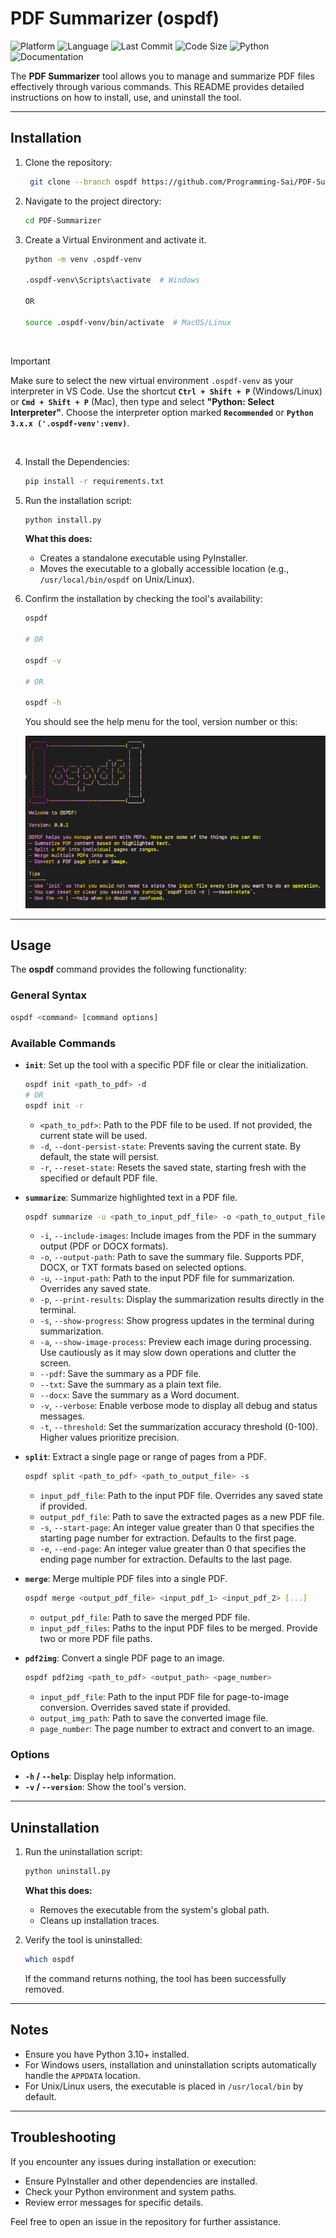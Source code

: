 # PDF Summarizer (ospdf)

![Platform](https://img.shields.io/badge/platform-%20Windows%2C%20Linux%2C%20macOS-blue) ![Language](https://img.shields.io/badge/language-Python-blue) ![Last Commit](https://img.shields.io/github/last-commit/Programming-Sai/PDF-Summarizer) ![Code Size](https://img.shields.io/github/languages/code-size/Programming-Sai/PDF-Summarizer) ![Python](https://img.shields.io/badge/python-%3E%3D%203.6-green) ![Documentation](https://img.shields.io/badge/Docs-%20Yes-brightgreen)

The **PDF Summarizer** tool allows you to manage and summarize PDF files effectively through various commands. This README provides detailed instructions on how to install, use, and uninstall the tool.

---

## Installation

1. Clone the repository:

   ```bash
    git clone --branch ospdf https://github.com/Programming-Sai/PDF-Summarizer.git
   ```

2. Navigate to the project directory:

   ```bash
   cd PDF-Summarizer
   ```

3. Create a Virtual Environment and activate it.

   ```bash
   python -m venv .ospdf-venv

   .ospdf-venv\Scripts\activate  # Windows

   OR

   source .ospdf-venv/bin/activate  # MacOS/Linux

   ```

   <br>

> [!IMPORTANT]
> Make sure to select the new virtual environment `.ospdf-venv` as your interpreter in VS Code. Use the shortcut **`Ctrl + Shift + P`** (Windows/Linux) or **`Cmd + Shift + P`** (Mac), then type and select **"Python: Select Interpreter"**. Choose the interpreter option marked **`Recommended`** or **`Python 3.x.x ('.ospdf-venv':venv)`**.

   <br>

4. Install the Dependencies:

   ```bash
   pip install -r requirements.txt
   ```

5. Run the installation script:

   ```bash
   python install.py
   ```

   **What this does:**

   - Creates a standalone executable using PyInstaller.
   - Moves the executable to a globally accessible location (e.g., `/usr/local/bin/ospdf` on Unix/Linux).

6. Confirm the installation by checking the tool's availability:

   ```bash
   ospdf

   # OR

   ospdf -v

   # OR

   ospdf -h
   ```

   You should see the help menu for the tool, version number or this:

   ![Home](/Home.png)

---

## Usage

The **ospdf** command provides the following functionality:

### General Syntax

```bash
ospdf <command> [command options]
```

### Available Commands

- **`init`**: Set up the tool with a specific PDF file or clear the initialization.

  ```bash
  ospdf init <path_to_pdf> -d
  # OR
  ospdf init -r
  ```

  - `<path_to_pdf>`: Path to the PDF file to be used. If not provided, the current state will be used.
  - `-d`, `--dont-persist-state`: Prevents saving the current state. By default, the state will persist.
  - `-r`, `--reset-state`: Resets the saved state, starting fresh with the specified or default PDF file.

- **`summarize`**: Summarize highlighted text in a PDF file.

  ```bash
  ospdf summarize -u <path_to_input_pdf_file> -o <path_to_output_file> -i -p -a -s --pdf --docx --txt -v -t
  ```

  - `-i`, `--include-images`: Include images from the PDF in the summary output (PDF or DOCX formats).
  - `-o`, `--output-path`: Path to save the summary file. Supports PDF, DOCX, or TXT formats based on selected options.
  - `-u`, `--input-path`: Path to the input PDF file for summarization. Overrides any saved state.
  - `-p`, `--print-results`: Display the summarization results directly in the terminal.
  - `-s`, `--show-progress`: Show progress updates in the terminal during summarization.
  - `-a`, `--show-image-process`: Preview each image during processing. Use cautiously as it may slow down operations and clutter the screen.
  - `--pdf`: Save the summary as a PDF file.
  - `--txt`: Save the summary as a plain text file.
  - `--docx`: Save the summary as a Word document.
  - `-v`, `--verbose`: Enable verbose mode to display all debug and status messages.
  - `-t`, `--threshold`: Set the summarization accuracy threshold (0-100). Higher values prioritize precision.

- **`split`**: Extract a single page or range of pages from a PDF.

  ```bash
  ospdf split <path_to_pdf> <path_to_output_file> -s
  ```

  - `input_pdf_file`: Path to the input PDF file. Overrides any saved state if provided.
  - `output_pdf_file`: Path to save the extracted pages as a new PDF file.
  - `-s`, `--start-page`: An integer value greater than 0 that specifies the starting page number for extraction. Defaults to the first page.
  - `-e`, `--end-page`: An integer value greater than 0 that specifies the ending page number for extraction. Defaults to the last page.

- **`merge`**: Merge multiple PDF files into a single PDF.

  ```bash
  ospdf merge <output_pdf_file> <input_pdf_1> <input_pdf_2> [...]
  ```

  - `output_pdf_file`: Path to save the merged PDF file.
  - `input_pdf_files`: Paths to the input PDF files to be merged. Provide two or more PDF file paths.

- **`pdf2img`**: Convert a single PDF page to an image.

  ```bash
  ospdf pdf2img <path_to_pdf> <output_path> <page_number>
  ```

  - `input_pdf_file`: Path to the input PDF file for page-to-image conversion. Overrides saved state if provided.
  - `output_img_path`: Path to save the converted image file.
  - `page_number`: The page number to extract and convert to an image.

### Options

- **`-h` / `--help`**: Display help information.
- **`-v` / `--version`**: Show the tool's version.

---

## Uninstallation

1. Run the uninstallation script:

   ```bash
   python uninstall.py
   ```

   **What this does:**

   - Removes the executable from the system's global path.
   - Cleans up installation traces.

2. Verify the tool is uninstalled:
   ```bash
   which ospdf
   ```
   If the command returns nothing, the tool has been successfully removed.

---

## Notes

- Ensure you have Python 3.10+ installed.
- For Windows users, installation and uninstallation scripts automatically handle the `APPDATA` location.
- For Unix/Linux users, the executable is placed in `/usr/local/bin` by default.

---

## Troubleshooting

If you encounter any issues during installation or execution:

- Ensure PyInstaller and other dependencies are installed.
- Check your Python environment and system paths.
- Review error messages for specific details.

Feel free to open an issue in the repository for further assistance.
